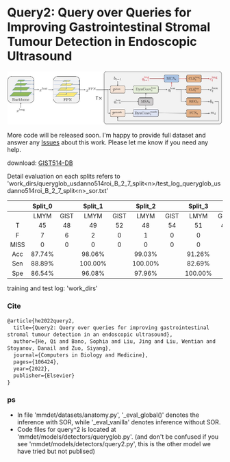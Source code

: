 # Query2: Query over Queries for Improving Gastrointestinal Stromal Tumour Detection in Endoscopic Ultrasound 

![image](./fig4.jpg)



More code will be released soon. I'm happy to provide full dataset and answer any [Issues](https://github.com/howardchina/query2/issues) about this work. Please let me know if you need any help.


download: [GIST514-DB](https://drive.google.com/drive/folders/1TG9Bq-OaKkMXV2s42f_oZJdoTOfIAZLi?usp=sharing)

Detail evaluation on each splits refers to 'work_dirs/queryglob_usdanno514roi_B_2_7_split\<n\>/test_log_queryglob_usdanno514roi_B_2_7_split\<n\>_sor.txt'

|      | Split_0 |      | Split_1 |      | Split_2 |      | Split_3 |      | Split_4 |      |  Total |
|:----:|:-------:|:----:|:-------:|:----:|:-------:|:----:|:-------:|:----:|:-------:|:----:|:------:|
|      |   LMYM  | GIST |   LMYM  | GIST |   LMYM  | GIST |   LMYM  | GIST |   LMYM  | GIST |        |
|  T  |    45   |  48  |    49   |  52  |    48   |  54  |    51   |  43  |    48   |  51  |   489  |
|  F  |    7    |   6  |    2    |   0  |    1    |   0  |    0    |   9  |    0    |   0  |   25   |
| MISS |    0    |   0  |    0    |   0  |    0    |   0  |    0    |   0  |    0    |   0  |    0   |
|  Acc |  87.74% |      |  98.06% |      |  99.03% |      |  91.26% |      | 100.00% |      | 95.14% |
|  Sen |  88.89% |      | 100.00% |      | 100.00% |      |  82.69% |      | 100.00% |      | 94.30% |
|  Spe |  86.54% |      |  96.08% |      |  97.96% |      | 100.00% |      | 100.00% |      | 96.02% |

training and test log: 'work_dirs'


### Cite
```
@article{he2022query2,
  title={Query2: Query over queries for improving gastrointestinal stromal tumour detection in an endoscopic ultrasound},
  author={He, Qi and Bano, Sophia and Liu, Jing and Liu, Wentian and Stoyanov, Danail and Zuo, Siyang},
  journal={Computers in Biology and Medicine},
  pages={106424},
  year={2022},
  publisher={Elsevier}
}
```



### ps
- In file 'mmdet/datasets/anatomy.py', '_eval_global()' denotes the inference with SOR, while '_eval_vanilla' denotes inference without SOR.
- Code files for query^2 is located at 'mmdet/models/detectors/queryglob.py'. (and don't be confused if you see 'mmdet/models/detectors/query2.py', this is the other model we have tried but not publised)


